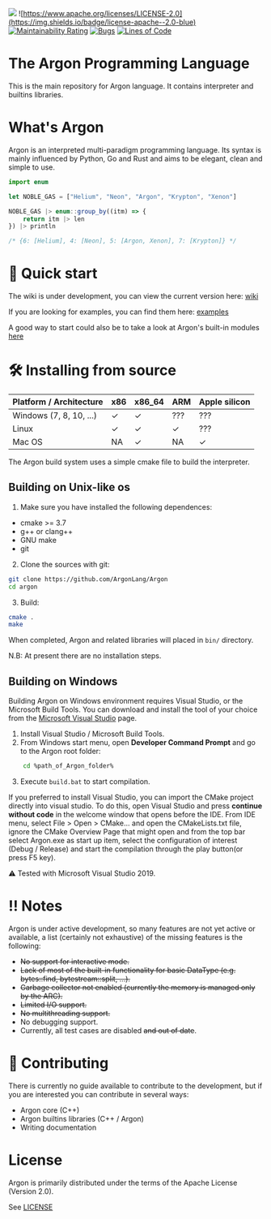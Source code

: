 ![](https://img.shields.io/badge/version-0.3.0--alpha-red)
![https://www.apache.org/licenses/LICENSE-2.0](https://img.shields.io/badge/license-apache--2.0-blue)
[![Maintainability Rating](https://sonarcloud.io/api/project_badges/measure?project=ArgonLang_Argon&metric=sqale_rating)](https://sonarcloud.io/summary/new_code?id=ArgonLang_Argon)
[![Bugs](https://sonarcloud.io/api/project_badges/measure?project=ArgonLang_Argon&metric=bugs)](https://sonarcloud.io/summary/new_code?id=ArgonLang_Argon)
[![Lines of Code](https://sonarcloud.io/api/project_badges/measure?project=ArgonLang_Argon&metric=ncloc)](https://sonarcloud.io/summary/new_code?id=ArgonLang_Argon)

# The Argon Programming Language
This is the main repository for Argon language. It contains interpreter and builtins libraries.

# What's Argon
Argon is an interpreted multi-paradigm programming language. Its syntax is mainly influenced by Python, Go and Rust and aims to be elegant, clean and simple to use. 

```js
import enum

let NOBLE_GAS = ["Helium", "Neon", "Argon", "Krypton", "Xenon"]

NOBLE_GAS |> enum::group_by((itm) => {
    return itm |> len
}) |> println

/* {6: [Helium], 4: [Neon], 5: [Argon, Xenon], 7: [Krypton]} */
```

# 🚀 Quick start
The wiki is under development, you can view the current version here: [wiki](https://github.com/jacopodl/Argon/wiki)

If you are looking for examples, you can find them here: [examples](https://github.com/ArgonLang/Argon/tree/master/example)

A good way to start could also be to take a look at Argon's built-in modules [here](https://github.com/ArgonLang/Argon/tree/master/src/arlib)

# 🛠️ Installing from source

| Platform / Architecture  | x86 | x86_64 | ARM | Apple silicon |
|--------------------------|-----|--------|-----|---------------|
| Windows (7, 8, 10, ...)  | ✓   | ✓      | ??? | ???           |
| Linux                    | ✓   | ✓      | ✓   | ???           |
| Mac OS                   | NA  | ✓      | NA  | ✓             |

The Argon build system uses a simple cmake file to build the interpreter.

## Building on Unix-like os

1. Make sure you have installed the following dependences:
  * cmake >= 3.7
  * g++ or clang++
  * GNU make
  * git

2. Clone the sources with git:

  ```sh
  git clone https://github.com/ArgonLang/Argon
  cd argon
  ```
  
3. Build:

  ```sh
  cmake .
  make
  ```
  
When completed, Argon and related libraries will placed in `bin/` directory.

N.B: At present there are no installation steps.

## Building on Windows
Building Argon on Windows environment requires Visual Studio, or the Microsoft Build Tools. 
You can download and install the tool of your choice from the [Microsoft Visual Studio](https://www.visualstudio.com/downloads/) page.

1. Install Visual Studio / Microsoft Build Tools.
2. From Windows start menu, open **Developer Command Prompt** and go to the Argon root folder:
```sh
    cd %path_of_Argon_folder%
```
3. Execute `build.bat` to start compilation.

If you preferred to install Visual Studio, you can import the CMake project directly into visual studio. 
To do this, open Visual Studio and press **continue without code** in the welcome window that opens before the IDE. 
From IDE menu, select File > Open > CMake... and open the CMakeLists.txt file, ignore the CMake Overview Page that might open 
and from the top bar select Argon.exe as start up item, select the configuration of interest (Debug / Release) and start the compilation 
through the play button(or press F5 key).

⚠️ Tested with Microsoft Visual Studio 2019.

# ‼️ Notes
Argon is under active development, so many features are not yet active or available, a list (certainly not exhaustive) of the missing features is the following:
* ~~No support for interactive mode.~~
* ~~Lack of most of the built-in functionality for basic DataType (e.g. bytes::find, bytestream::split, ...).~~
* ~~Garbage collector not enabled (currently the memory is managed only by the ARC).~~
* ~~Limited I/O support.~~
* ~~No multithreading support.~~
* No debugging support.
* Currently, all test cases are disabled ~~and out of date~~.

# 🤝 Contributing
There is currently no guide available to contribute to the development, but if you are interested you can contribute in several ways:
* Argon core (C++)
* Argon builtins libraries (C++ / Argon)
* Writing documentation

# License
Argon is primarily distributed under the terms of the Apache License (Version 2.0). 

See [LICENSE](LICENSE)



